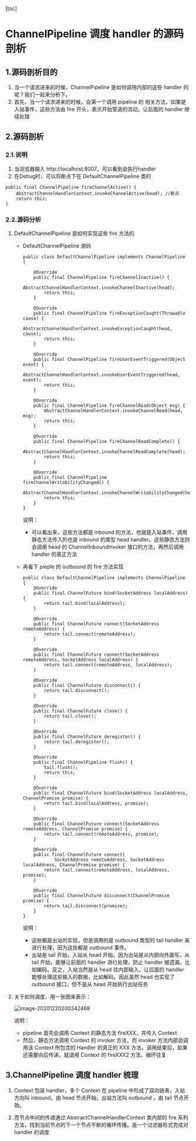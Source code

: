 [toc]



# ChannelPipeline 调度 handler 的源码剖析

## 1.源码剖析目的

1. 当一个请求进来的时候，ChannelPipeline 是如何调用内部的这些 handler 的呢？我们一起来分析下。
2. 首先，当一个请求进来的时候，会第一个调用 pipeline 的 相关方法，如果是入站事件，这些方法由 fire 开头，表示开始管道的流动。让后面的 handler 继续处理



## 2.源码剖析

### 2.1.说明

1. 当浏览器输入 http://localhost:8007。可以看到会执行handler
2. 在Debug时，可以将断点下在 DefaultChannelPipeline 类的

```
public final ChannelPipeline fireChannelActive() {
	AbstractChannelHandlerContext.invokeChannelActive(head); //断点
	return this;
}
```



### 2.2.源码分析

1. DefaultChannelPipeline 是如何实现这些 fire 方法的

   - DefaultChannelPipeline 源码

     ```
     public class DefaultChannelPipeline implements ChannelPipeline {
     
         @Override
         public final ChannelPipeline fireChannelInactive() {
             AbstractChannelHandlerContext.invokeChannelInactive(head);
             return this;
         }
     
         @Override
         public final ChannelPipeline fireExceptionCaught(Throwable cause) {
             AbstractChannelHandlerContext.invokeExceptionCaught(head, cause);
             return this;
         }
     
         @Override
         public final ChannelPipeline fireUserEventTriggered(Object event) {
             AbstractChannelHandlerContext.invokeUserEventTriggered(head, event);
             return this;
         }
     
         @Override
         public final ChannelPipeline fireChannelRead(Object msg) {
             AbstractChannelHandlerContext.invokeChannelRead(head, msg);
             return this;
         }
     
         @Override
         public final ChannelPipeline fireChannelReadComplete() {
             AbstractChannelHandlerContext.invokeChannelReadComplete(head);
             return this;
         }
     
         @Override
         public final ChannelPipeline fireChannelWritabilityChanged() {
             AbstractChannelHandlerContext.invokeChannelWritabilityChanged(head);
             return this;
         }
     }
     
     ```

     说明：

     - 可以看出来，这些方法都是 inbound 的方法，也就是入站事件，调用静态方法传入的也是 inbound 的类型 head handler。这些静态方法则会调用 head 的 ChannelInboundInvoker 接口的方法，再然后调用 handler 的真正方法

   - 再看下 pieple 的 outbound 的 fire 方法实现

     ```
     public class DefaultChannelPipeline implements ChannelPipeline {
         @Override
         public final ChannelFuture bind(SocketAddress localAddress) {
             return tail.bind(localAddress);
         }
     
         @Override
         public final ChannelFuture connect(SocketAddress remoteAddress) {
             return tail.connect(remoteAddress);
         }
     
         @Override
         public final ChannelFuture connect(SocketAddress remoteAddress, SocketAddress localAddress) {
             return tail.connect(remoteAddress, localAddress);
         }
     
         @Override
         public final ChannelFuture disconnect() {
             return tail.disconnect();
         }
     
         @Override
         public final ChannelFuture close() {
             return tail.close();
         }
     
         @Override
         public final ChannelFuture deregister() {
             return tail.deregister();
         }
     
         @Override
         public final ChannelPipeline flush() {
             tail.flush();
             return this;
         }
     
         @Override
         public final ChannelFuture bind(SocketAddress localAddress, ChannelPromise promise) {
             return tail.bind(localAddress, promise);
         }
     
         @Override
         public final ChannelFuture connect(SocketAddress remoteAddress, ChannelPromise promise) {
             return tail.connect(remoteAddress, promise);
         }
     
         @Override
         public final ChannelFuture connect(
                 SocketAddress remoteAddress, SocketAddress localAddress, ChannelPromise promise) {
             return tail.connect(remoteAddress, localAddress, promise);
         }
     
         @Override
         public final ChannelFuture disconnect(ChannelPromise promise) {
             return tail.disconnect(promise);
         }
     }
     ```

     说明：

     - 这些都是出站的实现，但是调用的是 outbound 类型的 tail handler 来进行处理，因为这些都是 outbound 事件。
     - 出站是 tail 开始，入站从 head 开始。因为出站是从内部向外面写，从 tail 开始，能够让前面的 handler 进行处理，防止 handler 被遗漏，比如编码。反之，入站当然是从 head 往内部输入，让后面的 handler 能够处理这些输入的数据，比如解码。因此虽然 head 也实现了 outbound 接口，但不是从 head 开始执行出站任务



2. 关于如何调度，用一张图来表示：

   ![image-20201220200342468](https://homan-blog.oss-cn-beijing.aliyuncs.com/study-demo/netty-demo/image-20201220200342468.png)

   说明：

   - pipeline 首先会调用 Context 的静态方法 fireXXX，并传入 Context
   - 然后，静态方法调用 Context 的 invoker 方法，而 invoker 方法内部会调用该 Context 所包含的 Handler 的真正的 XXX 方法，调用结束后，如果还需要向后传递，就调用 Context 的 fireXXX2 方法，循环往复



## 3.ChannelPipeline 调度 handler 梳理

1. Context 包装 handler，多个 Context 在 pipeline 中形成了双向链表，入站方向叫 inbound，由 head 节点开始，出站方法叫 outbound ，由 tail 节点开始。

2. 而节点中间的传递通过 AbstractChannelHandlerContext 类内部的 fire 系列方法，找到当前节点的下一个节点不断的循环传播。是一个过滤器形式完成对handler 的调度























































































































